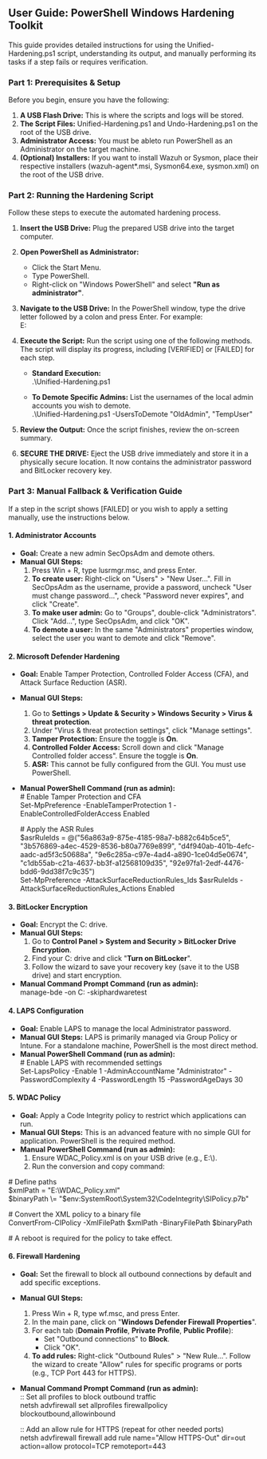 ## **User Guide: PowerShell Windows Hardening Toolkit**

This guide provides detailed instructions for using the Unified-Hardening.ps1 script, understanding its output, and manually performing its tasks if a step fails or requires verification.

### **Part 1: Prerequisites & Setup**

Before you begin, ensure you have the following:

1. **A USB Flash Drive:** This is where the scripts and logs will be stored.  
2. **The Script Files:** Unified-Hardening.ps1 and Undo-Hardening.ps1 on the root of the USB drive.  
3. **Administrator Access:** You must be ableto run PowerShell as an Administrator on the target machine.  
4. **(Optional) Installers:** If you want to install Wazuh or Sysmon, place their respective installers (wazuh-agent\*.msi, Sysmon64.exe, sysmon.xml) on the root of the USB drive.

### **Part 2: Running the Hardening Script**

Follow these steps to execute the automated hardening process.

1. **Insert the USB Drive:** Plug the prepared USB drive into the target computer.  
2. **Open PowerShell as Administrator:**  
   * Click the Start Menu.  
   * Type PowerShell.  
   * Right-click on "Windows PowerShell" and select **"Run as administrator"**.  
3. **Navigate to the USB Drive:** In the PowerShell window, type the drive letter followed by a colon and press Enter. For example:  
   E:

4. **Execute the Script:** Run the script using one of the following methods. The script will display its progress, including \[VERIFIED\] or \[FAILED\] for each step.  
   * **Standard Execution:**  
     .\\Unified-Hardening.ps1

   * **To Demote Specific Admins:** List the usernames of the local admin accounts you wish to demote.  
     .\\Unified-Hardening.ps1 \-UsersToDemote "OldAdmin", "TempUser"

5. **Review the Output:** Once the script finishes, review the on-screen summary.  
6. **SECURE THE DRIVE:** Eject the USB drive immediately and store it in a physically secure location. It now contains the administrator password and BitLocker recovery key.

### **Part 3: Manual Fallback & Verification Guide**

If a step in the script shows \[FAILED\] or you wish to apply a setting manually, use the instructions below.

#### **1\. Administrator Accounts**

* **Goal:** Create a new admin SecOpsAdm and demote others.  
* **Manual GUI Steps:**  
  1. Press Win \+ R, type lusrmgr.msc, and press Enter.  
  2. **To create user:** Right-click on "Users" \> "New User...". Fill in SecOpsAdm as the username, provide a password, uncheck "User must change password...", check "Password never expires", and click "Create".  
  3. **To make user admin:** Go to "Groups", double-click "Administrators". Click "Add...", type SecOpsAdm, and click "OK".  
  4. **To demote a user:** In the same "Administrators" properties window, select the user you want to demote and click "Remove".

#### **2\. Microsoft Defender Hardening**

* **Goal:** Enable Tamper Protection, Controlled Folder Access (CFA), and Attack Surface Reduction (ASR).  
* **Manual GUI Steps:**  
  1. Go to **Settings \> Update & Security \> Windows Security \> Virus & threat protection**.  
  2. Under "Virus & threat protection settings", click "Manage settings".  
  3. **Tamper Protection:** Ensure the toggle is **On**.  
  4. **Controlled Folder Access:** Scroll down and click "Manage Controlled folder access". Ensure the toggle is **On**.  
  5. **ASR:** This cannot be fully configured from the GUI. You must use PowerShell.  
* **Manual PowerShell Command (run as admin):**  
  \# Enable Tamper Protection and CFA  
  Set-MpPreference \-EnableTamperProtection 1 \-EnableControlledFolderAccess Enabled

  \# Apply the ASR Rules  
  $asrRuleIds \= @("56a863a9-875e-4185-98a7-b882c64b5ce5", "3b576869-a4ec-4529-8536-b80a7769e899", "d4f940ab-401b-4efc-aadc-ad5f3c50688a", "9e6c285a-c97e-4ad4-a890-1ce04d5e0674", "c1db55ab-c21a-4637-bb3f-a12568109d35", "92e97fa1-2edf-4476-bdd6-9dd38f7c9c35")  
  Set-MpPreference \-AttackSurfaceReductionRules\_Ids $asrRuleIds \-AttackSurfaceReductionRules\_Actions Enabled

#### **3\. BitLocker Encryption**

* **Goal:** Encrypt the C: drive.  
* **Manual GUI Steps:**  
  1. Go to **Control Panel \> System and Security \> BitLocker Drive Encryption**.  
  2. Find your C: drive and click "**Turn on BitLocker**".  
  3. Follow the wizard to save your recovery key (save it to the USB drive) and start encryption.  
* **Manual Command Prompt Command (run as admin):**  
  manage-bde \-on C: \-skiphardwaretest

#### **4\. LAPS Configuration**

* **Goal:** Enable LAPS to manage the local Administrator password.  
* **Manual GUI Steps:** LAPS is primarily managed via Group Policy or Intune. For a standalone machine, PowerShell is the most direct method.  
* **Manual PowerShell Command (run as admin):**  
  \# Enable LAPS with recommended settings  
  Set-LapsPolicy \-Enable 1 \-AdminAccountName "Administrator" \-PasswordComplexity 4 \-PasswordLength 15 \-PasswordAgeDays 30

#### **5\. WDAC Policy**

* **Goal:** Apply a Code Integrity policy to restrict which applications can run.  
* **Manual GUI Steps:** This is an advanced feature with no simple GUI for application. PowerShell is the required method.  
* **Manual PowerShell Command (run as admin):**  
  1. Ensure WDAC\_Policy.xml is on your USB drive (e.g., E:\\).  
  2. Run the conversion and copy command:

\# Define paths  
$xmlPath \= "E:\\WDAC\_Policy.xml"  
$binaryPath \= "$env:SystemRoot\\System32\\CodeIntegrity\\SIPolicy.p7b"

\# Convert the XML policy to a binary file  
ConvertFrom-CIPolicy \-XmlFilePath $xmlPath \-BinaryFilePath $binaryPath

\# A reboot is required for the policy to take effect.

#### **6\. Firewall Hardening**

* **Goal:** Set the firewall to block all outbound connections by default and add specific exceptions.  
* **Manual GUI Steps:**  
  1. Press Win \+ R, type wf.msc, and press Enter.  
  2. In the main pane, click on "**Windows Defender Firewall Properties**".  
  3. For each tab (**Domain Profile**, **Private Profile**, **Public Profile**):  
     * Set "Outbound connections" to **Block**.  
     * Click "OK".  
  4. **To add rules:** Right-click "Outbound Rules" \> "New Rule...". Follow the wizard to create "Allow" rules for specific programs or ports (e.g., TCP Port 443 for HTTPS).  
* **Manual Command Prompt Command (run as admin):**  
  :: Set all profiles to block outbound traffic  
  netsh advfirewall set allprofiles firewallpolicy blockoutbound,allowinbound

  :: Add an allow rule for HTTPS (repeat for other needed ports)  
  netsh advfirewall firewall add rule name="Allow HTTPS-Out" dir=out action=allow protocol=TCP remoteport=443  
